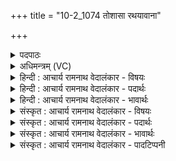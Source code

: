 +++
title = "10-2_1074 तोशासा रथयावाना"

+++
<details><summary>पदपाठः</summary>

तोशा꣡सा꣢। र꣣थया꣡वा꣢ना। र꣣थ। या꣡वा꣢꣯ना। वृ꣣त्रह꣡णा꣢। वृ꣣त्र। ह꣡ना꣢꣯। अ꣡प꣢꣯राजिता। अ। प꣣राजिता। इ꣡न्द्रा꣢꣯ग्नी। इ꣡न्द्र꣢꣯। अ꣣ग्नीइ꣡ति꣢। त꣡स्य꣢꣯। बो꣣धतम्। १०७४।
</details>

<details><summary>अधिमन्त्रम् (VC)</summary>

- इन्द्राग्नी
- श्यावाश्व आत्रेयः
- गायत्री
- षड्जः
</details>

<details><summary>हिन्दी : आचार्य रामनाथ वेदालंकार - विषयः</summary>

आगे फिर वही विषय वर्णित है।
</details>

<details><summary>हिन्दी : आचार्य रामनाथ वेदालंकार - पदार्थः</summary>

पदार्थान्वयभाषाः -  हे (इन्द्राग्नी) जीवात्मा और प्राण एवं राजा और सेनापति ! (तोशासा) सन्तुष्टि करनेवाले, (रथयावाना) देहरूप रथ से वा विमान आदि यान से गमन करनेवाले, (वृत्रहणा) शत्रु,विघ्न,पाप आदि को नष्ट करनेवाले, (अपराजिता) पराजित न होनेवाले तुम दोनों (तस्य) उस-उस कर्म को (बोधतम्) करना वा कराना जानो ॥२॥
</details>

<details><summary>हिन्दी : आचार्य रामनाथ वेदालंकार - भावार्थः</summary>

भावार्थभाषाः -  जीवात्मा और प्राण एवं राजा और सेनापति को नेता बनाकर वैयक्तिक,सामाजिक और राष्ट्रिय उन्नति सबको सिद्ध करनी चाहिए ॥२॥
</details>

<details><summary>संस्कृत : आचार्य रामनाथ वेदालंकार - विषयः</summary>

अथ पुनरपि तमेव विषयमाह।
</details>

<details><summary>संस्कृत : आचार्य रामनाथ वेदालंकार - पदार्थः</summary>

पदार्थान्वयभाषाः -  हे (इन्द्राग्नी) जीवात्मप्राणौ नृपतिसेनापती वा ! (तोशासा२) तोशसौ सन्तुष्टिकरौ।[तुष प्रीतौ,बाहुलकादौणादिकः असच् प्रत्ययः। मध्यस्थस्य अत्त्वस्य दीर्घश्छान्दसः। वर्णव्यत्ययेन षकारस्य तालव्यादेशः।] (रथयावाना) रथयावानौ रथेन देहरथेन विमानादियानेन वा गन्तारौ।[रथोपपदात् या प्रापणे धातोः छन्दसीवनिपौ च वक्तव्यौ। वा०,अ० ५।२।१२२ इत्यनेन वनिप् प्रत्ययः।] (वृत्रहणा) शत्रुविघ्नपापादीनां हन्तारौ, (अपराजिता) अपराजितौ च युवाम् (तस्य) तत्तत्कर्मणः (बोधतम्) कर्तुं कारयितुं च जानीतम् ॥२॥
</details>

<details><summary>संस्कृत : आचार्य रामनाथ वेदालंकार - भावार्थः</summary>

भावार्थभाषाः -  जीवात्मप्राणौ नृपतिसेनापती च नेतारौ वृत्वा वैयक्तिकी सामाजिकी राष्ट्रिया चोन्नतिः सर्वैः साधनीया ॥२॥
</details>

<details><summary>संस्कृत : आचार्य रामनाथ वेदालंकार - पादटिप्पनी</summary>

टिप्पणी:   १. ऋ० ८।३८।२। २. तोशासा शत्रून् हिंसन्तौ—इति सा०। दीप्तिसम्पन्नौ—इति वि०।
</details>